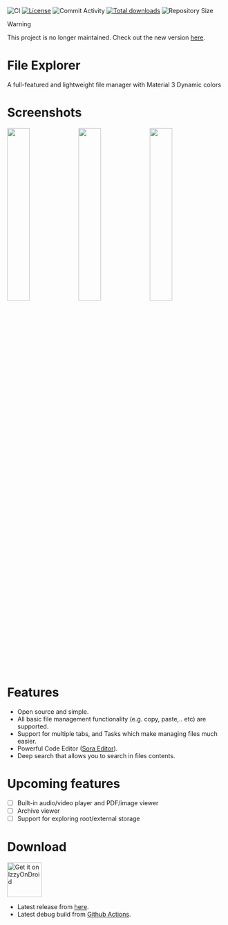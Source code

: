 ![CI](https://github.com/Raival-e/File-Explorer/actions/workflows/android.yml/badge.svg)
[![License](https://img.shields.io/github/license/Raival-e/File-Explorer)](https://github.com/Raival-e/File-Explorer/blob/master/LICENSE)
![Commit Activity](https://img.shields.io/github/commit-activity/m/Raival-e/File-Explorer)
[![Total downloads](https://img.shields.io/github/downloads/Raival-e/File-Explorer/total)](https://github.com/Raival-e/File-Explorer/releases)
![Repository Size](https://img.shields.io/github/repo-size/Raival-e/File-Explorer)

> [!WARNING]  
> This project is no longer maintained. Check out the new version [here](https://github.com/Raival-e/File-Explorer-Compose).

# File Explorer

A full-featured and lightweight file manager with Material 3 Dynamic colors

# Screenshots

<div style="overflow: hidden">
<img src="/assets/screenshot1.png" width="32%" /> <img src="/assets/screenshot2.png" width="32%" /> <img src="/assets/screenshot3.png" width="32%" />
</div>

# Features

- Open source and simple.
- All basic file management functionality (e.g. copy, paste,.. etc) are supported.
- Support for multiple tabs, and Tasks which make managing files much easier.
- Powerful Code Editor ([Sora Editor](https://github.com/Rosemoe/sora-editor)).
- Deep search that allows you to search in files contents.

# Upcoming features
- [ ] Built-in audio/video player and PDF/image viewer
- [ ] Archive viewer
- [ ] Support for exploring root/external storage

# Download

[<img alt="Get it on IzzyOnDroid" height="80" src="https://gitlab.com/IzzyOnDroid/repo/-/raw/master/assets/IzzyOnDroid.png">](https://apt.izzysoft.de/fdroid/index/apk/com.raival.fileexplorer)

- Latest release from [here](https://github.com/Raival-e/File-Explorer/releases/tag/v1.1.0).
- Latest debug build from [Github Actions](https://github.com/Raival-e/File-Explorer/actions).

